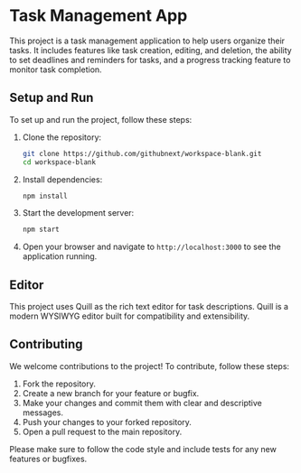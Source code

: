 # Task Management App

This project is a task management application to help users organize their tasks. It includes features like task creation, editing, and deletion, the ability to set deadlines and reminders for tasks, and a progress tracking feature to monitor task completion.

## Setup and Run

To set up and run the project, follow these steps:

1. Clone the repository:
   ```sh
   git clone https://github.com/githubnext/workspace-blank.git
   cd workspace-blank
   ```

2. Install dependencies:
   ```sh
   npm install
   ```

3. Start the development server:
   ```sh
   npm start
   ```

4. Open your browser and navigate to `http://localhost:3000` to see the application running.

## Editor

This project uses Quill as the rich text editor for task descriptions. Quill is a modern WYSIWYG editor built for compatibility and extensibility.

## Contributing

We welcome contributions to the project! To contribute, follow these steps:

1. Fork the repository.
2. Create a new branch for your feature or bugfix.
3. Make your changes and commit them with clear and descriptive messages.
4. Push your changes to your forked repository.
5. Open a pull request to the main repository.

Please make sure to follow the code style and include tests for any new features or bugfixes.
